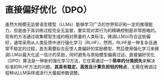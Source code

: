 # 直接偏好优化（DPO）

虽然大规模无监督语言模型（LLMs）能够学习广泛的世界知识和一定的推理能力，但是由于其训练过程完全无监督，要实现对其行为的精确控制是非常困难的。现有的方法通过收集模型生成的相对质量的人类标注，微调LLM以符合这些偏好，通常采用从人类反馈中进行强化学习（RLHF）。然而，RLHF是一种复杂且通常不稳定的过程，首先需要拟合反馈人类偏好的奖励模型，然后使用强化学习来微调LLM以最大化这一估计的奖励，同时避免与原始模型偏离过远。直接偏好优化（DPO）算法是一种新的强化学习方法，它仅需通过一个**简单的分类损失**来解决标准的RLHF方法的问题。**其具有稳定、高效且计算负担轻的特点**，无需在微调过程种从LLM采样或进行大量超参数调整。

